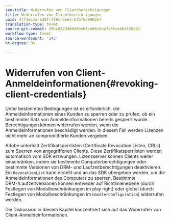 ```yaml
---
seo-title: Widerrufen von Clientberechtigungen
title: Widerrufen von Clientberechtigungen
uuid: 47f1ec1a-bd8f-4f8c-bee3-bfbf6d9902e7
translation-type: tm+mt
source-git-commit: 29bc8323460d9be0fce66cbea7c6fce46df20d61
workflow-type: tm+mt
source-wordcount: '143'
ht-degree: 0%

---
```



# Widerrufen von Client-Anmeldeinformationen{#revoking-client-credentials}

Unter bestimmten Bedingungen ist es erforderlich, die Anmeldeinformationen eines Kunden zu sperren oder zu prüfen, ob ein bestimmter Satz von Anmeldeinformationen bereits gesperrt wurde. Berechtigungen können widerrufen werden, wenn die Anmeldeinformationen beschädigt werden. In diesem Fall werden Lizenzen nicht mehr an kompromittierte Kunden vergeben.

Adobe unterhält Zertifikatsperrlisten (Certificate Revocation Listen, CRLs) zum Sperren von angegriffenen Clients. Diese Zertifikatsperrlisten werden automatisch vom SDK erzwungen. Lizenzserver können Clients weiter einschränken, indem sie bestimmte Computerberechtigungen oder bestimmte Versionen von DRM- und Laufzeitberechtigungen deaktivieren. Ein `RevocationList` kann erstellt und an das SDK übergeben werden, um die Anmeldeinformationen des Computers zu sperren. Bestimmte DRM-/Laufzeitversionen können entweder auf Richtlinienebene (durch Festlegen von Modulbeschränkungen im play right) oder global (durch Festlegen von Modulbeschränkungen im `HandlerConfiguration`) widerrufen werden.

Die Diskussion in diesem Kapitel konzentriert sich auf das Widerrufen von Client-Anmeldeinformationen.
